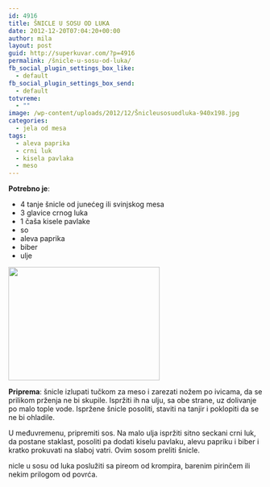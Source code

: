 ```yaml
---
id: 4916
title: ŠNICLE U SOSU OD LUKA
date: 2012-12-20T07:04:20+00:00
author: mila
layout: post
guid: http://superkuvar.com/?p=4916
permalink: /šnicle-u-sosu-od-luka/
fb_social_plugin_settings_box_like:
  - default
fb_social_plugin_settings_box_send:
  - default
totvreme:
  - ""
image: /wp-content/uploads/2012/12/Šnicleusosuodluka-940x198.jpg
categories:
  - jela od mesa
tags:
  - aleva paprika
  - crni luk
  - kisela pavlaka
  - meso
---
```

**Potrebno je**:

  * 4 tanje šnicle od junećeg ili svinjskog mesa
  * 3 glavice crnog luka
  * 1 čaša kisele pavlake
  * so
  * aleva paprika
  * biber
  * ulje

<img class="alignnone size-medium wp-image-4917" title="Šnicleusosuodluka" src="/wp-content/uploads/2012/12/Šnicleusosuodluka-300x225.jpg" alt="" width="300" height="225" /> 

**Priprema**: šnicle izlupati tučkom za meso i zarezati nožem po ivicama, da se prilikom prženja ne bi skupile. Ispržiti ih na ulju, sa obe strane, uz dolivanje po malo tople vode. Ispržene šnicle posoliti, staviti na tanjir i poklopiti da se ne bi ohladile.

U međuvremenu, pripremiti sos. Na malo ulja ispržiti sitno seckani crni luk, da postane staklast, posoliti pa dodati kiselu pavlaku, alevu papriku i biber i kratko prokuvati na slaboj vatri. Ovim sosom preliti šnicle.

 nicle u sosu od luka poslužiti sa pireom od krompira, barenim pirinčem ili nekim prilogom od povrća.